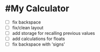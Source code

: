 #My Calculator
===
- [ ] fix backspace
- [ ] fix/clean layout
- [ ] add storage for recalling previous values
- [ ] add calculations for floats
- [ ] fix backspace with 'signs'  